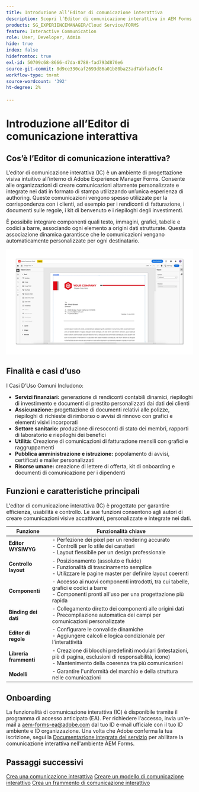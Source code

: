 ```yaml
---
title: Introduzione all’Editor di comunicazione interattiva
description: Scopri l’Editor di comunicazione interattiva in AEM Forms. Scopri le funzioni chiave, i passaggi di onboarding e i casi d’uso reali per creare comunicazioni dinamiche e personalizzate.
products: SG_EXPERIENCEMANAGER/Cloud Service/FORMS
feature: Interactive Communication
role: User, Developer, Admin
hide: true
index: false
hidefromtoc: true
exl-id: 50709c68-8666-47da-8788-fad793d870e6
source-git-commit: 8d9ce330caf2693d86a01b80ba23ad7abfaa5cf4
workflow-type: tm+mt
source-wordcount: '392'
ht-degree: 2%

---
```


# Introduzione all’Editor di comunicazione interattiva

## Cos’è l’Editor di comunicazione interattiva?

L’editor di comunicazione interattiva (IC) è un ambiente di progettazione visiva intuitivo all’interno di Adobe Experience Manager Forms. Consente alle organizzazioni di creare comunicazioni altamente personalizzate e integrate nei dati in formato di stampa utilizzando un’unica esperienza di authoring. Queste comunicazioni vengono spesso utilizzate per la corrispondenza con i clienti, ad esempio per i rendiconti di fatturazione, i documenti sulle regole, i kit di benvenuto e i riepiloghi degli investimenti.

È possibile integrare componenti quali testo, immagini, grafici, tabelle e codici a barre, associando ogni elemento a origini dati strutturate. Questa associazione dinamica garantisce che le comunicazioni vengano automaticamente personalizzate per ogni destinatario.

![Trova documento IC](/help/forms/interactive-communication/assets/introimg.png)

## Finalità e casi d’uso

I Casi D’Uso Comuni Includono:

* **Servizi finanziari:** generazione di rendiconti contabili dinamici, riepiloghi di investimento e documenti di prestito personalizzati dai dati dei clienti
* **Assicurazione:** progettazione di documenti relativi alle polizze, riepiloghi di richieste di rimborso o avvisi di rinnovo con grafici e elementi visivi incorporati
* **Settore sanitario:** produzione di resoconti di stato dei membri, rapporti di laboratorio e riepiloghi dei benefici
* **Utilità:** Creazione di comunicazioni di fatturazione mensili con grafici e raggruppamenti
* **Pubblica amministrazione e istruzione:** popolamento di avvisi, certificati e mailer personalizzati
* **Risorse umane:** creazione di lettere di offerta, kit di onboarding e documenti di comunicazione per i dipendenti

## Funzioni e caratteristiche principali

L&#39;editor di comunicazione interattiva (IC) è progettato per garantire efficienza, usabilità e controllo. Le sue funzioni consentono agli autori di creare comunicazioni visive accattivanti, personalizzate e integrate nei dati.

| **Funzione** | **Funzionalità chiave** |
|--------------------------------------|---------------------------------------------------------------------------------------|
| **Editor WYSIWYG** | - Perfezione dei pixel per un rendering accurato <br> - Controlli per lo stile dei caratteri <br> - Layout flessibile per un design professionale |
| **Controllo layout** | - Posizionamento (assoluto e fluido) <br> - Funzionalità di trascinamento semplice <br> - Utilizzare le pagine master per definire layout coerenti |
| **Componenti** | - Accesso ai nuovi componenti introdotti, tra cui tabelle, grafici e codici a barre <br> - Componenti pronti all&#39;uso per una progettazione più rapida |
| **Binding dei dati** | - Collegamento diretto dei componenti alle origini dati <br> - Precompilazione automatica dei campi per comunicazioni personalizzate |
| **Editor di regole** | - Configurare le convalide dinamiche <br> - Aggiungere calcoli e logica condizionale per l&#39;interattività |
| **Libreria frammenti** | - Creazione di blocchi predefiniti modulari (intestazioni, piè di pagina, esclusioni di responsabilità, icone) <br> - Mantenimento della coerenza tra più comunicazioni |
| **Modelli** | - Garantire l&#39;uniformità del marchio e della struttura nelle comunicazioni |

## Onboarding

La funzionalità di comunicazione interattiva (IC) è disponibile tramite il programma di accesso anticipato (EA). Per richiedere l&#39;accesso, invia un&#39;e-mail a [aem-forms-ea@adobe.com](mailto:aem-forms-ea@adobe.com) dal tuo ID e-mail ufficiale con il tuo ID ambiente e ID organizzazione. Una volta che Adobe conferma la tua iscrizione, segui la [Documentazione integrata del servizio](/help/forms/setup-forms-cloud-service.md) per abilitare la comunicazione interattiva nell&#39;ambiente AEM Forms.

## Passaggi successivi

[Crea una comunicazione interattiva](/help/forms/interactive-communication/create-interactive-communication.md)
[Creare un modello di comunicazione interattivo](/help/forms/interactive-communication/create-interactive-communication-template.md)
[Crea un frammento di comunicazione interattivo](/help/forms/interactive-communication/create-interactive-communication-fragment.md)

<!-- 
## Where to Find IC Documentation, Samples, and Tutorials

Whether you're just getting started or looking to build complex communications, Adobe offers extensive learning resources:
[Note: we'll add resources afterwards, below is just the format]

* Official Documentation:

[Create your first interactive communication]()
AEM Forms Interactive Communication Guide

* Tutorials & Videos:
Visit Adobe Experience League and explore the "Forms" section for step-by-step videos and use-case-based tutorials.
-->
